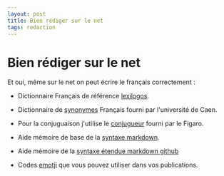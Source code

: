 ```yaml
---
layout: post
title: Bien rédiger sur le net
tags: redaction
---
```

# Bien rédiger sur le net

Et oui, même sur le net on peut écrire le français correctement :

* Dictionnaire Français de référence [lexilogos](http://www.lexilogos.com/francais_langue_dictionnaires.htm).

* Dictionnaire de [synonymes](http://www.crisco.unicaen.fr/des/) Français fourni par l'université de Caen.

* Pour la conjuguaison j'utilise le [conjugueur](http://leconjugueur.lefigaro.fr/) fourni par le Figaro.

* Aide mémoire de base de la [syntaxe markdown](http://assemble.io/docs/Cheatsheet-Markdown.html).

* Aide mémoire de la [syntaxe étendue markdown github](https://guides.github.com/features/mastering-markdown/)

* Codes [emotji](https://www.webpagefx.com/tools/emoji-cheat-sheet/) que vous pouvez utiliser dans vos publications. 
